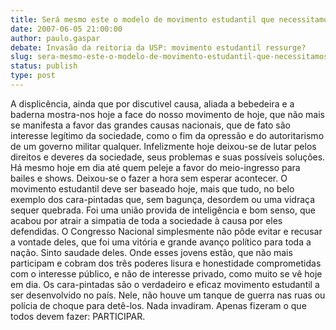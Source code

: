 ```yaml
---
title: Será mesmo este o modelo de movimento estudantil que necessitamos?
date: 2007-06-05 21:00:00
author: paulo.gaspar
debate: Invasão da reitoria da USP: movimento estudantil ressurge?
slug: sera-mesmo-este-o-modelo-de-movimento-estudantil-que-necessitamos
status: publish 
type: post
---
```


A displicência, ainda que por discutivel causa, aliada a bebedeira e a baderna mostra-nos hoje a face do nosso movimento de hoje, que não mais se manifesta a favor das grandes causas nacionais, que de fato são interesse legítimo da sociedade, como o fim da opressão e do autoritarismo de um governo militar qualquer. Infelizmente hoje deixou-se de lutar pelos direitos e deveres da sociedade, seus problemas e suas possíveis soluções. Há mesmo hoje em dia até quem peleje a favor do meio-ingresso para bailes e shows. Deixou-se o fazer a hora sem esperar acontecer. O movimento estudantil deve ser baseado hoje, mais que tudo, no belo exemplo dos cara-pintadas que, sem bagunça, desordem ou uma vidraça sequer quebrada. Foi uma união provida de inteligência e bom senso, que acabou por atrair a simpatia de toda a sociedade à causa por eles defendidas. O Congresso Nacional simplesmente não pôde evitar e recusar a vontade deles, que foi uma vitória e grande avanço político para toda a nação. Sinto saudade deles. Onde esses jovens estão, que não mais participam e cobram dos três poderes lisura e honestidade comprometidas com o interesse público, e não de interesse privado, como muito se vê hoje em dia. Os cara-pintadas são o verdadeiro e eficaz movimento estudantil a ser desenvolvido no país. Nele, não houve um tanque de guerra nas ruas ou polícia de choque para detê-los. Nada invadiram. Apenas fizeram o que todos devem fazer: PARTICIPAR.
